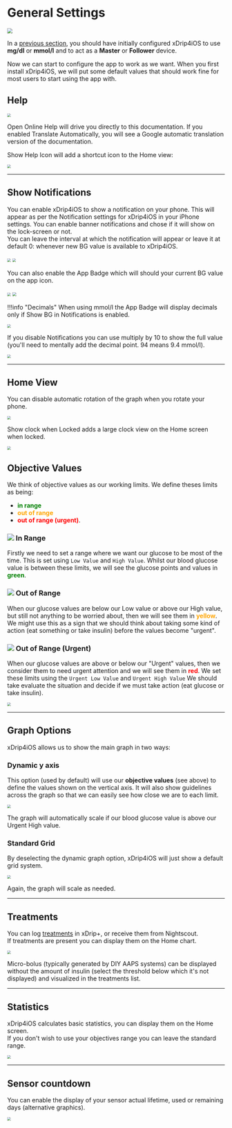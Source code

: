 # General Settings

<img src="../img/Settings.png" style="zoom:75%;" />

In a [previous section](../connect/index.md), you should have initially configured xDrip4iOS to use **mg/dl** or **mmol/l** and to act as a **Master** or **Follower** device.

Now we can start to configure the app to work as we want. When you first install xDrip4iOS, we will put some default values that should work fine for most users to start using the app with.

## Help

<img src="img/Help.png" style="zoom:50%;" />

Open Online Help will drive you directly to this documentation. If you enabled Translate Automatically, you will see a Google automatic translation version of the documentation.

Show Help Icon will add a shortcut icon to the Home view:

<img src="img/HelpShortcut.png" style="zoom:50%;" />

___
## Show Notifications

You can enable xDrip4iOS to show a notification on your phone. This will appear as per the Notification settings for xDrip4iOS in your iPhone settings. You can enable banner notifications and chose if it will show on the lock-screen or not.  
You can leave the interval at which the notification will appear or leave it at default 0: whenever new BG value is available to xDrip4iOS.

<img src="img/SettingsNotification.png" style="zoom:50%;" />

<img src="img/Notification.png" style="zoom:50%;" />

You can also enable the App Badge which will should your current BG value on the app icon.

<img src="img/SettingsNotifBadge.png" style="zoom:50%;" />

<img src="img/Badge.png" style="zoom:54%;" />

!!!info "Decimals"
    When using mmol/l the App Badge will display decimals only if Show BG in Notifications is enabled.

<img src="img/SettingsBadge.png" style="zoom:50%;" />

If you disable Notifications you can use multiply by 10 to show the full value (you'll need to mentally add the decimal point. 94 means 9.4 mmol/l).

<img src="img/SettingsBadge10.png" style="zoom:50%;" />

___
## Home View

You can disable automatic rotation of the graph when you rotate your phone.

<img src="img/HomeScreen.png" style="zoom:50%;" />

Show clock when Locked adds a large clock view on the Home screen when locked.

<img src="img/ShowClock.png" style="zoom:50%;" />



## Objective Values

We think of objective values as our working limits. We define theses limits as being:

- <span style="color:green">**in range**</span>
- <span style="color:orange">**out of range**</span>
- <span style="color:red">**out of range (urgent)**</span>.

### ![](./../img/circle_green.png) In Range

Firstly we need to set a range where we want our glucose to be most of the time. This is set using ``Low Value`` and ``High Value``. Whilst our blood glucose value is between these limits, we will see the glucose points and values in <span style="color:green">**green**</span>.

### ![](./../img/circle_yellow.png) Out of Range

When our glucose values are below our Low value or above our High value, but still not anything to be worried about, then we will see them in <span style="color:orange">**yellow**</span>. We might use this as a sign that we should think about taking some kind of action (eat something or take insulin) before the values become "urgent".

### ![](./../img/circle_red.png) Out of Range (Urgent)

When our glucose values are above or below our "Urgent" values, then we consider them to need urgent attention and we will see them in <span style="color:red">**red**</span>. We set these limits using the ``Urgent Low Value`` and ``Urgent High Value`` We should take evaluate the situation and decide if we must take action (eat glucose or take insulin).

<img src="img/Values.png" style="zoom:50%;" />


___
## Graph Options

xDrip4iOS allows us to show the main graph in two ways:

### Dynamic y axis

This option (used by default) will use our **objective values** (see above) to define the values shown on the vertical axis. It will also show guidelines across the graph so that we can easily see how close we are to each limit.

<img src="img/yDynamic.png" style="zoom:50%;" />

The graph will automatically scale if our blood glucose value is above our Urgent High value.

### Standard Grid

By deselecting the dynamic graph option, xDrip4iOS will just show a default grid system.

<img src="img/yStatic.png" style="zoom:50%;" />

Again, the graph will scale as needed.

------

## Treatments

You can log [treatments](treatments) in xDrip+, or receive them from Nightscout.  
If treatments are present you can display them on the Home chart.

<img src="img/Treatments.png" style="zoom:50%;" />

Micro-bolus (typically generated by DIY AAPS systems) can be displayed without the amount of insulin (select the threshold below which it's not displayed) and visualized in the treatments list.



------

## Statistics

xDrip4iOS calculates basic statistics, you can display them on the Home screen.  
If you don't wish to use your objectives range you can leave the standard range.

<img src="img/Statistics.png" style="zoom:50%;" />



------

## Sensor countdown

You can enable the display of your sensor actual lifetime, used or remaining days (alternative graphics).

<img src="img/Sensor.png" style="zoom:50%;" />